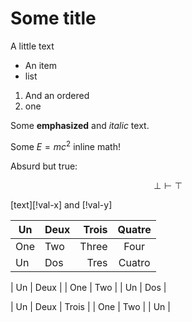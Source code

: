 # Some title

A little text

- An item
- list

1. And an ordered
2. one

Some **emphasized** and _italic_ text.

Some $E=mc^2$ inline math!

Absurd but true:

```math
\bot\vdash\top
```

[text][!val-x] and [!val-y]

| Un  | Deux | Trois | Quatre |
|-----|:-----|------:|:------:|
| One | Two  | Three | Four   |
| Un  | Dos  |  Tres | Cuatro |

| Un  | Deux |
| One | Two  |
| Un  | Dos  |

| Un  | Deux | Trois |
| One | Two  |
| Un  |


